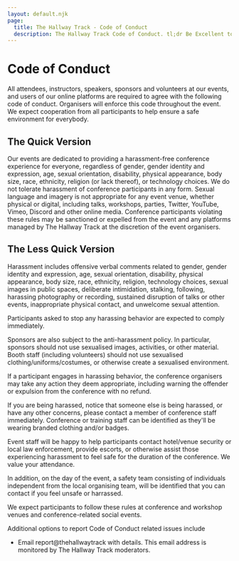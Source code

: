 ```yaml
---
layout: default.njk
page:
  title: The Hallway Track - Code of Conduct
  description: The Hallway Track Code of Conduct. tl;dr Be Excellent to one another.
---
```


# Code of Conduct

All attendees, instructors, speakers, sponsors and volunteers at our events, and users of our online platforms are required to agree with the following code of conduct. Organisers will enforce this code throughout the event. We expect cooperation from all participants to help ensure a safe environment for everybody.

## The Quick Version

Our events are dedicated to providing a harassment-free conference experience for everyone, regardless of gender, gender identity and expression, age, sexual orientation, disability, physical appearance, body size, race, ethnicity, religion (or lack thereof), or technology choices. We do not tolerate harassment of conference participants in any form. Sexual language and imagery is not appropriate for any event venue, whether physical or digital, including talks, workshops, parties, Twitter, YouTube, Vimeo, Discord and other online media. Conference participants violating these rules may be sanctioned or expelled from the event and any platforms managed by The Hallway Track at the discretion of the event organisers.

## The Less Quick Version

Harassment includes offensive verbal comments related to gender, gender identity and expression, age, sexual orientation, disability, physical appearance, body size, race, ethnicity, religion, technology choices, sexual images in public spaces, deliberate intimidation, stalking, following, harassing photography or recording, sustained disruption of talks or other events, inappropriate physical contact, and unwelcome sexual attention.

Participants asked to stop any harassing behavior are expected to comply immediately.

Sponsors are also subject to the anti-harassment policy. In particular, sponsors should not use sexualised images, activities, or other material. Booth staff (including volunteers) should not use sexualised clothing/uniforms/costumes, or otherwise create a sexualised environment.

If a participant engages in harassing behavior, the conference organisers may take any action they deem appropriate, including warning the offender or expulsion from the conference with no refund.

If you are being harassed, notice that someone else is being harassed, or have any other concerns, please contact a member of conference staff immediately. Conference or training staff can be identified as they'll be wearing branded clothing and/or badges.

Event staff will be happy to help participants contact hotel/venue security or local law enforcement, provide escorts, or otherwise assist those experiencing harassment to feel safe for the duration of the conference. We value your attendance.

In addition, on the day of the event, a safety team consisting of individuals independent from the local organising team, will be identified that you can contact if you feel unsafe or harrassed.

We expect participants to follow these rules at conference and workshop venues and conference-related social events.

Additional options to report Code of Conduct related issues include

- Email report@thehallwaytrack with details. This email address is monitored by The Hallway Track moderators.
